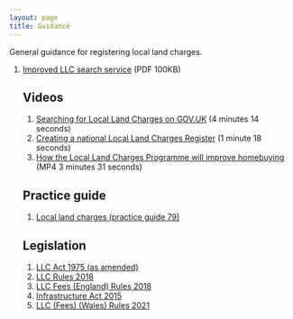 ```yaml
---
layout: page
title: Guidance
---
```

General guidance for registering local land charges. 

<ol class='list list-number'>
<li><a href='files/Info/Search%20service%20new%20design.pdf' onclick='linkClicked()'>Improved LLC search service</a> (PDF 100KB)</li>


<h2>Videos</h2>

<ol class='list list-number'>
    <li><a href='https://www.youtube.com/watch?v=RciSfxaBa-o' onclick='linkClicked()'>Searching for Local Land Charges on GOV.UK</a> (4 minutes 14 seconds)</li>
    <li><a href='https://www.youtube.com/watch?v=uM5jbQiU1c4' onclick='linkClicked()'>Creating a national Local Land Charges Register</a> (1 minute 18 seconds)</li>
    <li><a href='files/Guidance/Changes%20To%20Buying%20a%20House%20Native%20Video.mp4' onclick='linkClicked()'>How the Local Land Charges Programme will improve homebuying</a> (MP4 3 minutes 31 seconds)</li>
</ol>


<h2>Practice guide</h2>
<ol class='list list-number'>
    <li><a href='https://www.gov.uk/government/publications/local-land-charges-pg79' onclick='linkClicked()'>Local land charges (practice guide 79)</a></li>
</ol>


<h2>Legislation</h2>
<ol class='list list-number'>
    <li><a href='https://www.legislation.gov.uk/ukpga/1975/76/contents' onclick='linkClicked()'>LLC Act 1975 (as amended)</a></li>
    <li><a href='https://www.legislation.gov.uk/uksi/2018/273/contents/made' onclick='linkClicked()'>LLC Rules 2018</a></li>
    <li><a href='https://www.legislation.gov.uk/uksi/2018/489/contents/made' onclick='linkClicked()'>LLC Fees (England) Rules 2018</a></li>
    <li><a href='https://www.legislation.gov.uk/ukpga/2015/7/contents' onclick='linkClicked()'>Infrastructure Act 2015</a></li>
    <li><a href='https://www.legislation.gov.uk/wsi/2021/152/contents' onclick='linkClicked()'>LLC (Fees) (Wales) Rules 2021</a></li>
</ol>

